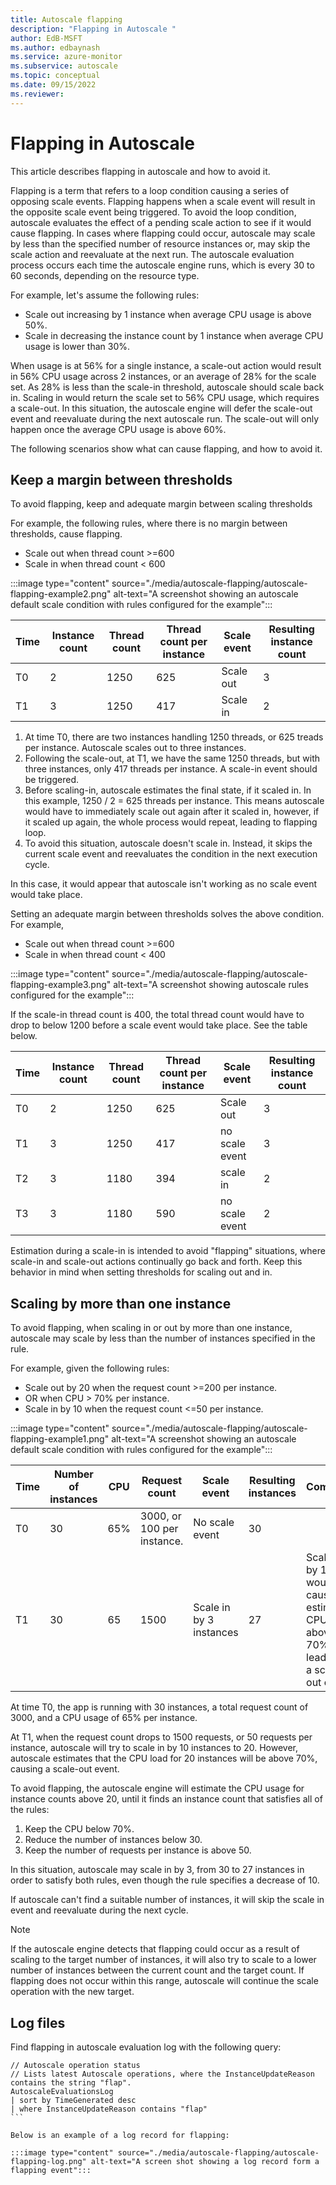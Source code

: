 ```yaml
---
title: Autoscale flapping
description: "Flapping in Autoscale "
author: EdB-MSFT
ms.author: edbaynash
ms.service: azure-monitor
ms.subservice: autoscale
ms.topic: conceptual
ms.date: 09/15/2022
ms.reviewer: 
---
```


# Flapping in Autoscale

This article describes flapping in autoscale and how to avoid it.

Flapping is a term that refers to a loop condition causing a series of opposing scale events. Flapping happens when a scale event will result in the opposite scale event being triggered. To avoid the loop condition, autoscale evaluates the effect of a pending scale action to see if it would cause flapping. In cases where flapping could occur, autoscale may scale by less than the specified number of resource instances or, may skip the scale action and reevaluate at the next run. The autoscale evaluation process occurs each time the autoscale engine runs, which is every 30 to 60 seconds, depending on the resource type.

For example, let's assume the following rules:

* Scale out increasing by 1 instance when average CPU usage is above 50%.
* Scale in decreasing the instance count by 1 instance when average CPU usage is lower than 30%.

When usage is at 56% for a single instance, a scale-out action would result in 56% CPU usage across 2 instances, or an average of 28% for the scale set. As 28% is less than the scale-in threshold, autoscale should scale back in. Scaling in would return the scale set to 56% CPU usage, which requires a scale-out. In this situation, the autoscale engine will defer the scale-out event and reevaluate during the next autoscale run. The scale-out will only happen once the average CPU usage is above 60%.

The following scenarios show what can cause flapping, and how to avoid it.

## Keep a margin between thresholds

To avoid flapping, keep and adequate margin between scaling thresholds

For example, the following rules, where there is no margin between thresholds, cause flapping.

* Scale out when thread count >=600
* Scale in when thread count < 600

:::image type="content" source="./media/autoscale-flapping/autoscale-flapping-example2.png" alt-text="A screenshot showing an autoscale default scale condition with rules configured for the example":::

|Time| Instance count| Thread count|Thread count per instance| Scale event| Resulting instance count
|---|---|---|---|---|---|
T0|2|1250|625|Scale out|3|
T1|3|1250|417|Scale in|2|

1. At time T0, there are two instances handling 1250 threads, or 625 treads per instance. Autoscale scales out to three instances.
1. Following the scale-out, at T1, we have the same 1250 threads, but with three instances, only 417 threads per instance. A scale-in event should be triggered.
1. Before scaling-in, autoscale estimates the final state, if it scaled in. In this example, 1250 / 2 = 625 threads per instance. This means autoscale would have to immediately scale out again after it scaled in, however, if it scaled up again, the whole process would repeat, leading to flapping loop.
1. To avoid this situation, autoscale doesn't scale in. Instead, it skips the current scale event and reevaluates the condition in the next execution cycle.

In this case, it would appear that autoscale isn't working as no scale event would take place.

Setting an adequate margin between thresholds solves the above condition. For example,

* Scale out when thread count >=600
* Scale in when thread count < 400

:::image type="content" source="./media/autoscale-flapping/autoscale-flapping-example3.png" alt-text="A screenshot showing  autoscale rules configured for the example":::

If the scale-in thread count is 400, the total thread count would have to drop to below 1200 before a scale event would take place. See the table below.

|Time| Instance count| Thread count|Thread count per instance| Scale event| Resulting instance count
|---|---|---|---|---|---|
T0|2|1250|625|Scale out|3|
T1|3|1250|417|no scale event|3|
T2|3|1180|394|scale in|2|
T3|3|1180|590|no scale event|2|

Estimation during a scale-in is intended to avoid "flapping" situations, where scale-in and scale-out actions continually go back and forth. Keep this behavior in mind when setting thresholds for scaling out and in.

## Scaling by more than one instance

To avoid flapping, when scaling in or out by more than one instance, autoscale may scale by less than the number of instances specified in the rule.

For example, given the following rules:

* Scale out by 20 when the request count >=200 per instance.
* OR when CPU > 70% per instance.
* Scale in by 10 when the request count <=50 per instance.

:::image type="content" source="./media/autoscale-flapping/autoscale-flapping-example1.png" alt-text="A screenshot showing an autoscale default scale condition with rules configured for the example":::

|Time|Number of instances|CPU |Request count| Scale event| Resulting instances|Comments|
|---|---|---|---|---|---|---|
|T0|30|65%|3000, or 100 per instance.|No scale event|30|
|T1|30|65|1500| Scale in by 3 instances |27|Scaling-in by 10 would cause an estimated CPU rise above 70%, leading to a scale-out event.

At time T0, the app is running with 30 instances, a total request count of 3000, and a CPU usage of 65% per instance.

At T1, when the request count drops to 1500 requests, or 50 requests per instance, autoscale will try to scale in by 10 instances to 20. However, autoscale estimates that the CPU load for 20 instances will be above 70%, causing a scale-out event.

To avoid flapping, the autoscale engine will estimate the CPU usage for instance counts above 20, until it finds an instance count that satisfies all of the rules:

  1. Keep the CPU below 70%.
  1. Reduce the number of instances below 30.
  1. Keep the number of requests per instance is above 50.

In this situation, autoscale may scale in by 3, from 30 to 27 instances in order to satisfy both rules, even though the rule specifies a decrease of 10.

If autoscale can't find a suitable number of instances, it will skip the scale in event and reevaluate during the next cycle.

> [!NOTE]
> If the autoscale engine detects that flapping could occur as a result of scaling to the target number of instances, it will also try to scale to a lower number of instances between the current count and the target count. If flapping does not occur within this range, autoscale will continue the scale operation with the new target.

## Log files

Find flapping in autoscale evaluation log with the following query:
````
// Autoscale operation status 
// Lists latest Autoscale operations, where the InstanceUpdateReason contains the string "flap". 
AutoscaleEvaluationsLog 
| sort by TimeGenerated desc 
| where InstanceUpdateReason contains "flap" 
```

Below is an example of a log record for flapping:

:::image type="content" source="./media/autoscale-flapping/autoscale-flapping-log.png" alt-text="A screen shot showing a log record form a flapping event":::
